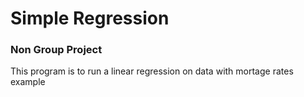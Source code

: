 # Simple Regression
### Non Group Project
This program is to run a linear regression on data with mortage rates example
